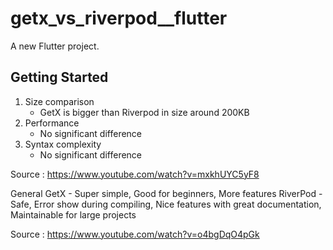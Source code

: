 # getx_vs_riverpod\_\_flutter

A new Flutter project.

## Getting Started

1. Size comparison
   - GetX is bigger than Riverpod in size around 200KB
2. Performance
   - No significant difference
3. Syntax complexity
   - No significant difference

Source : https://www.youtube.com/watch?v=mxkhUYC5yF8

General
GetX - Super simple, Good for beginners, More features
RiverPod - Safe, Error show during compiling, Nice features with great documentation, Maintainable for large projects

Source : https://www.youtube.com/watch?v=o4bgDqO4pGk
